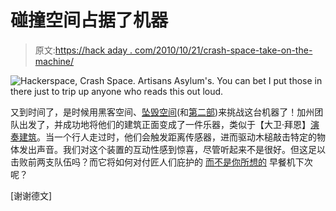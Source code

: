 # 碰撞空间占据了机器

> 原文:[https://hack aday . com/2010/10/21/crash-space-take-on-the-machine/](https://hackaday.com/2010/10/21/crash-space-takes-on-the-machine/)

![](../Images/e5cb1a1cc3c4de7991bd702cf76bf1fc.png "Hackerspace, Crash Space. Artisans Asylum's. You can bet I put those in there just to trip up anyone who reads this out loud.")

又到时间了，是时候用黑客空间、[坠毁空间](http://thetransistor.com/2010/10/take-on-the-machine-crash-space-part-1/)(和[第二部](http://thetransistor.com/2010/10/take-on-the-machine-crash-space-part-2/))来挑战这台机器了！加州团队出发了，并成功地将他们的建筑正面变成了一件乐器，类似于【大卫·拜恩】[演奏建筑](http://hackaday.com/2008/06/10/bbtv-playing-the-building/)。当一个行人走过时，他们会触发距离传感器，进而驱动木槌敲击特定的物体发出声音。我们对这个装置的互动性感到惊喜，尽管听起来不是很好。但这足以击败前两支队伍吗？而它将如何对付匠人们庇护的 [而不是你所想的](http://www.yourdailymedia.com/media/1136233379) 早餐机下次呢？

[谢谢德文]